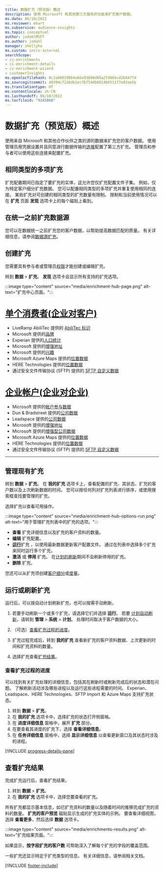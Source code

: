 ```yaml
---
title: 数据扩充（预览版）概述
description: 使用 Microsoft 和其他第三方服务的功能来扩充客户数据。
ms.date: 06/10/2022
ms.reviewer: mhart
ms.subservice: audience-insights
ms.topic: conceptual
author: jodahlMSFT
ms.author: jodahl
manager: shellyha
ms.custom: intro-internal
searchScope:
- ci-enrichments
- ci-enrichment-details
- ci-enrichment-wizard
- customerInsights
ms.openlocfilehash: 0c2a900190b4ab6e93098d05a2fd66bcd2b847fd
ms.sourcegitcommit: 49394c7216db1ec7b754db6014b651177e82ae5b
ms.translationtype: HT
ms.contentlocale: zh-CN
ms.lasthandoff: 08/10/2022
ms.locfileid: "9245868"
---
```

# <a name="data-enrichment-preview-overview"></a>数据扩充（预览版）概述

使用来自 Microsoft 和其他合作伙伴之类的源的数据来扩充您的客户数据。 使用管理员用凭据设置并且同意进行数据传输的[连接](connections.md)配置了第三方扩充。 管理员和参与者可以使用这些连接来配置扩充。  

## <a name="multiple-enrichments-of-the-same-type"></a>相同类型的多项扩充

扩充配置期间已指定了要扩充的实体，这允许您仅扩充配置文件子集。 例如，仅为特定客户细分扩充数据。 您可以配置相同类型的多项扩充并重复使用相同的连接。 某些扩充对可创建的相同类型的扩充数量有限制。 限制和当前使用情况可以在 **扩充** 页面 **发现** 选项卡上的每个磁贴上看到。

## <a name="enrich-data-sources-before-unification"></a>在统一之前扩充数据源

您可以在数据统一之前扩充您的客户数据，以帮助提高数据匹配的质量。 有关详细信息，请参阅[数据源扩充](data-sources-enrichment.md)。

## <a name="create-an-enrichment"></a>创建扩充

您需要具有参与者或管理员[权限](permissions.md)才能创建或编辑扩充。

转到 **数据** > **扩充**。 **发现** 选项卡会显示所有支持的扩充选项。

:::image type="content" source="media/enrichment-hub-page.png" alt-text="扩充中心页面。":::

# <a name="individual-consumers-b-to-c"></a>[单个消费者(企业对客户)](#tab/b2c)

- LiveRamp AbiliTec 提供的 [AbiliTec 标识](enrichment-liveramp.md)
- Microsoft 提供的[品牌](enrichment-microsoft.md)
- Experian 提供的[人口统计](enrichment-experian.md)
- Microsoft 提供的[增强地址](enrichment-enhanced-addresses.md)
- Microsoft 提供的[兴趣](enrichment-microsoft.md)
- Microsoft Azure Maps 提供的[位置数据](enrichment-azure-maps.md)
- HERE Technologies 提供的[位置数据](enrichment-here.md)
- 通过安全文件传输协议 (SFTP) 提供的 [SFTP 自定义数据](enrichment-SFTP-custom-import.md)

# <a name="business-accounts-b-to-b"></a>[企业帐户(企业对企业)](#tab/b2b)

- Microsoft 提供的[帐户参与数据](enrichment-office.md)
- Dun & Bradstreet 提供的[公司数据](enrichment-dnb.md)
- Leadspace 提供的[公司数据](enrichment-leadspace.md)
- Microsoft 提供的[增强地址](enrichment-enhanced-addresses.md)
- Microsoft 提供的[增强型公司数据](enrichment-enhanced-company-data.md)
- Microsoft Azure Maps 提供的[位置数据](enrichment-azure-maps.md)
- HERE Technologies 提供的[位置数据](enrichment-here.md)
- 通过安全文件传输协议 (SFTP) 提供的 [SFTP 自定义数据](enrichment-SFTP-custom-import.md)

---

## <a name="manage-existing-enrichments"></a>管理现有扩充

转到 **数据** > **扩充**。 在 **我的扩充** 选项卡上，查看配置的扩充、其状态、扩充的客户数以及上次刷新数据的时间。 您可以按任何列对扩充列表进行排序，或使用搜索框查找要管理的扩充。

选择扩充以查看可用操作。

:::image type="content" source="media/enrichment-hub-options-run.png" alt-text="用于管理扩充列表中的扩充的选项。":::

- **查看** 扩充详细信息以及扩充的客户资料的数量。
- **编辑** 扩充配置。
- [**运行**](#run-or-refresh-enrichments)扩充 ，以使用最新数据更新客户配置文件。 通过在列表中选择多个扩充来同时运行多个扩充。
- **激活** 或 **停用** 扩充。  在[计划的刷新](schedule-refresh.md)期间不会刷新停用的扩充。
- **删除** 扩充。

您还可以从扩充项创建[客户细分](segments.md)或[度量](measures.md)。

## <a name="run-or-refresh-enrichments"></a>运行或刷新扩充

运行后，可以按自动计划刷新扩充，也可以按需手动刷新。

1. 若要手动刷新一个或多个扩充，请选择它们并选择 **运行**。 若要 [计划自动刷新](schedule-refresh.md)，请转到 **管理** > **系统** > **计划**。 处理时间取决于客户数据的大小。

1. （可选）[查看扩充过程的进度](#see-the-progress-of-the-enrichment-process)。

1. 扩充过程完成后，转到 **我的扩充** 查看新扩充的客户资料数据、上次更新的时间和扩充资料的数量。

1. 选择扩充查看[扩充结果](#view-enrichment-results)。

### <a name="see-the-progress-of-the-enrichment-process"></a>查看扩充过程的进度

可以找到有关扩充处理的详细信息，包括其在刷新时或刷新完成后的状态和潜在问题。 了解刷新活动涉及哪些进程以及运行这些进程需要的时间。 Experian、Leadspace、HERE Technologies、SFTP Import 和 Azure Maps 支持扩充状态。

1. 转到 **数据** > **扩充**。
1. 在 **我的扩充** 选项卡中，选择扩充的状态打开侧窗格。
1. 在 **进度详细信息** 窗格中，展开 **扩充** 部分。
1. 在要查看其进度的扩充下，选择 **查看详细信息**。
1. 在 **任务详细信息** 窗格中，选择 **显示详细信息** 以查看更新窗口及其状态时涉及的进程。

[!INCLUDE [progress-details-pane](includes/progress-details-pane.md)]

## <a name="view-enrichment-results"></a>查看扩充结果

完成扩充运行后，查看扩充结果。

1. 转到 **数据** > **扩充**。
1. 在 **我的扩充** 选项卡中，选择您要查看的扩充。

所有扩充都显示基本信息，如已扩充资料的数量以及随着时间的推移完成扩充的资料的数量。 **扩充的客户预览** 磁贴显示生成的扩充实体的示例。 要查看详细视图，选择 **查看更多**，然后选择 **数据** 选项卡。

:::image type="content" source="media/enrichments-results.png" alt-text="扩充结果页面。":::

如果显示，**按字段扩充的客户数** 可帮助深入了解每个扩充的字段的覆盖范围。

一些扩充还显示特定于扩充类型的信息。 有关详细信息，请参阅相关文档。

[!INCLUDE [footer-include](includes/footer-banner.md)]

